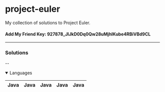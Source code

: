 # project-euler

My collection of solutions to Project Euler.

#### Add My Friend Key: 927878_JlJkD0Dq0Qw28uMjhIKube4RBiVBd9CL

---

### Solutions
--
<br>
<details open>
<summary>Languages</summary>
  <table>
    <thead>
      <tr>
          <th aligin="center">Java</th>
          <th aligin="center">Java</th>
          <th aligin="center">Java</th>
          <th aligin="center">Java</th>
          <th aligin="center">Java</th>
      </tr>
    </thead>
  </table>

